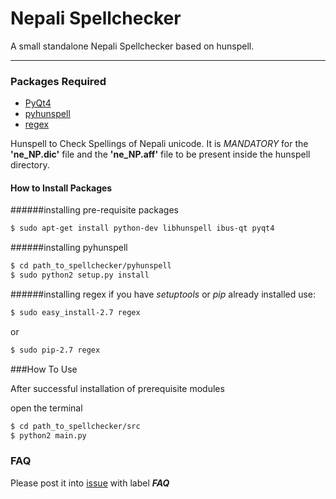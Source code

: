 # Nepali Spellchecker

A small standalone Nepali Spellchecker based on hunspell.

---

### Packages Required

 - [PyQt4][qt4]
 - [pyhunspell][pyhunspell]
 - [regex][regex]

Hunspell to Check Spellings of Nepali unicode.
It is *MANDATORY* for the **'ne_NP.dic'** file and the **'ne_NP.aff'** file to be present inside the hunspell directory.

#### How to Install Packages

######installing pre-requisite packages
```bash
$ sudo apt-get install python-dev libhunspell ibus-qt pyqt4
```

######installing pyhunspell
```bash
$ cd path_to_spellchecker/pyhunspell
$ sudo python2 setup.py install
```

######installing regex
if you have _setuptools_ or _pip_ already installed use:
```bash
$ sudo easy_install-2.7 regex
```
or
```bash
$ sudo pip-2.7 regex
```

###How To Use

After successful installation of prerequisite modules

open the terminal
```bash
$ cd path_to_spellchecker/src
$ python2 main.py
```

### FAQ

Please post it into [issue][issue] with label ***FAQ***

[issue]: https://github.com/akshaylb/nepali-spellchecker-v2/issues/new
[qt4]: http://www.riverbankcomputing.com/software/pyqt/download
[pyhunspell]: https://github.com/akshaylb/nepali-spellchecker-v2/tree/master/pyhunspell
[regex]: https://pypi.python.org/pypi/regex
